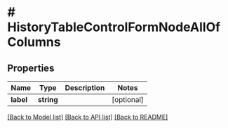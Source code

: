 # # HistoryTableControlFormNodeAllOfColumns

## Properties

Name | Type | Description | Notes
------------ | ------------- | ------------- | -------------
**label** | **string** |  | [optional]

[[Back to Model list]](../../README.md#models) [[Back to API list]](../../README.md#endpoints) [[Back to README]](../../README.md)
